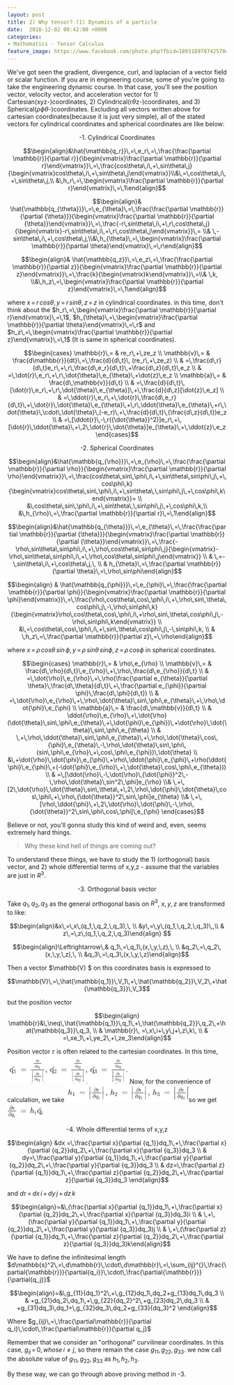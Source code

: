 ```yaml
---
layout: post
title: 2) Why tensor? (1) Dynamics of a particle
date:  2018-12-02 08:42:00 +0900
categories:
- Mathematics - Tensor Calculus
feature_image: https://www.facebook.com/photo.php?fbid=1893189787425704&set=a.1893187554092594&type=3&theater
---
```

We've got seen the gradient, divergence, curl, and laplacian of a vector field or scalar function. If you are in engineering course, some of you're going to take the engineering dynamic course. In that case, you'll see the position vector, velocity vector, and acceleration vector for 1) Cartesian(xyz-)coordinates, 2) Cylindrical(r$\theta$z-)coordinates, and 3) Spherical($\rho\phi\theta$-)coordinates. Excluding all vectors written above for cartesian coordinates(because it is just very simple), all of the stated vectors for cylindrical coordinates and spherical coordinates are like below:

<center>-1. Cylindrical Coordinates</center>

$$\begin{align}&\hat{\mathbb{q_r}}\,=\,e_r\,=\,\frac{\frac{\partial \mathbb{r}}{\partial r}}{\begin{vmatrix}\frac{\partial \mathbb{r}}{\partial r}\end{vmatrix}}\,=\,\frac{cos\theta\,i\,+\,sin\theta\,j}{\begin{vmatrix}cos\theta\,i\,+\,sin\theta\,j\end{vmatrix}}\\&\,=\,cos\theta\,i\,+\,sin\theta\,j,\\ &\,h_r\,=\,\begin{vmatrix}\frac{\partial \mathbb{r}}{\partial r}\end{vmatrix}\,=\,1\end{align}$$

$$\begin{align}& \hat{\mathbb{q_{\theta}}}\,=\,e_{\theta}\,=\,\frac{\frac{\partial \mathbb{r}}{\partial {\theta}}}{\begin{vmatrix}\frac{\partial \mathbb{r}}{\partial {\theta}}\end{vmatrix}}\,=\,\frac{-r\,sin\theta\,i\,+\,r\,cos\theta\,j}{\begin{vmatrix}-r\,sin\theta\,i\,+\,r\,cos\theta\,j\end{vmatrix}}\,= \\& \,-sin\theta\,i\,+\,cos\theta\,j,\\&\,h_{\theta}\,=\,\begin{vmatrix}\frac{\partial \mathbb{r}}{\partial \theta}\end{vmatrix}\,=\,r\end{align}$$

$$\begin{align}& \hat{\mathbb{q_z}}\,=\,e_z\,=\,\frac{\frac{\partial \mathbb{r}}{\partial z}}{\begin{vmatrix}\frac{\partial \mathbb{r}}{\partial z}\end{vmatrix}}\,=\,\frac{k}{\begin{vmatrix}k\end{vmatrix}}\,=\\& \,k, \\&\,h_z\,=\,\begin{vmatrix}\frac{\partial \mathbb{r}}{\partial z}\end{vmatrix}\,=\,1\end{align}$$

where $x\,=\,r\,cos\theta,\,y\,=\,r\,sin\theta,\,z\,=\,z$ in cylindrical coordinates. in this time, don't think about the  $h_r\,=\,\begin{vmatrix}\frac{\partial \mathbb{r}}{\partial r}\end{vmatrix}\,=\,1$, $h_{\theta}\,=\,\begin{vmatrix}\frac{\partial \mathbb{r}}{\partial \theta}\end{vmatrix}\,=\,r$ and $h_z\,=\,\begin{vmatrix}\frac{\partial \mathbb{r}}{\partial z}\end{vmatrix}\,=\,1$ (It is same in spherical coordinates).

$$\begin{cases} \mathbb{r}\,= & re_r\,+\,ze_z \\ \mathbb{v}\,= & \frac{d\mathbb{r}}{dt}\,=\,\frac{d}{d\,t}\,
(re_r\,+\,ze_z) \\ & =\,\frac{d\,r}{d\,t}e_r\,+\,r\,\frac{d\,e_r}{d\,t}\,+\frac{d\,z}{d\,t}\,e_z \\ & =\,\dot{r}\,e_r\,+\,r\,\dot{\theta}\,e_{\theta}\,+\dot{z}\,e_z \\ \mathbb{a}\,= & \frac{d\,\mathbb{v}}{d\,t} \\ & =\,\frac{d}{d\,t}\,[\dot{r}\,e_r\,+\,r\,\dot{\theta}\,e_{\theta}]\,+\,\frac{d}{d\,z}[\dot{z}\,e_z] \\ & =\,\ddot{r}\,e_r\,+\,\dot{r}\,\frac{d\,e_r}{d\,t}\,+\,\dot{r}\,\dot{\theta}\,e_{\theta}\,+\,r\,\ddot{\theta}\,e_{\theta}\,+r\,\dot{\theta}\,\cdot\,\dot{\theta}\,(-e_r)\,+\,\frac{d}{d\,t}\,(\frac{d\,z}{d\,t})e_z \\ & =\,[\ddot{r}\,-\,r({\dot{\theta}}^2)]e_r\,+\,[\dot{r}\,\ddot{\theta}\,+\,2\,\dot{r}\,\dot{\theta}]e_{\theta}\,+\,\ddot{z}\,e_z \end{cases}$$

<center>-2. Spherical Coordinates</center>

$$\begin{align}&\hat{\mathbb{q_{\rho}}}\,=\,e_{\rho}\,=\,\frac{\frac{\partial \mathbb{r}}{\partial \rho}}{\begin{vmatrix}\frac{\partial \mathbb{r}}{\partial \rho}\end{vmatrix}}\,=\,\frac{cos\theta\,sin\,\phi\,i\,+\,sin\theta\,sin\phi\,j\,+\,cos\phi\,k}{\begin{vmatrix}cos\theta\,sin\,\phi\,i\,+\,sin\theta\,\,sin\phi\,j\,+\,cos\phi\,k\end{vmatrix}}= \\ &\,cos\theta\,sin\,\phi\,i\,+\,sin\theta\,\,sin\phi\,j\,+\,cos\phi\,k,\\ &\,h_{\rho}\,=\,\frac{\partial \mathbb{r}}{\partial r}\,=\,1\end{align}$$

$$\begin{align}&\hat{\mathbb{q_{\theta}}}\,=\,e_{\theta}\,=\,\frac{\frac{\partial \mathbb{r}}{\partial {\theta}}}{\begin{vmatrix}\frac{\partial \mathbb{r}}{\partial {\theta}}\end{vmatrix}}\,=\,\frac{-\rho\,sin\theta\,sin\phi\,i\,+\,\rho\,cos\theta\,sin\phi\,j}{\begin{vmatrix}-\rho\,sin\theta\,sin\phi\,i\,+\,\rho\,cos\theta\,sin\phi\,j\end{vmatrix}} \\ & \,=-\,sin\theta\,i\,+\,cos\theta\,j,\, \\ & h_{\theta}\,=\,\frac{\partial \mathbb{r}}{\partial \theta}\,=\,\rho\,sin\phi\end{align}$$

$$\begin{align} & \hat{\mathbb{q_{\phi}}}\,=\,e_{\phi}\,=\,\frac{\frac{\partial \mathbb{r}}{\partial \phi}}{\begin{vmatrix}\frac{\partial \mathbb{r}}{\partial \phi}\end{vmatrix}}\,=\,\frac{\rho\,cos\theta\,cos\,\phi\,i\,+\,\rho\,sin\,\theta\,cos\phi\,j\,-\,\rho\,sin\phi\,k}{\begin{vmatrix}\rho\,cos\theta\,cos\,\phi\,i\,+\rho\,sin\,\theta\,cos\phi\,j\,-\rho\,sin\phi\,k\end{vmatrix}} \\ &\,=\,cos\theta\,cos\,\phi\,i\,+\,sin\,\theta\,cos\phi\,j\,-\,sin\phi\,k, \\ & \,h_z\,=\,\frac{\partial \mathbb{r}}{\partial z}\,=\,\rho\end{align}​$$

where $x\,=\,\rho\,cos\theta\,sin\,\phi,\,y\,=\,\rho\,sin\theta\,sin\phi,\,z\,=\,\rho\,cos\phi$ in spherical coordinates.

$$\begin{cases} \mathbb{r}\,= & \rho\,e_{\rho} \\ \mathbb{v}\,= & \frac{d\,\rho}{d\,t}\,e_{\rho}\,+\,\rho\,\frac{d\,e_{\rho}}{d\,t} \\  & =\,\dot{\rho}\,e_{\rho}\,+\,\rho(\frac{\partial e_{\theta}}{\partial \theta}\,\frac{d\,\theta}{d\,t}\,+\,\frac{\partial e_{\phi}}{\partial \phi}\,\frac{d\,\phi}{d\,t}) \\ & =\,\dot{\rho}\,e_{\rho}\,+\,\rho\,\dot{\theta}\,sin\,\phi\,e_{\theta}\,+\,\rho\,\dot{\phi}\,e_{\phi} \\ \mathbb{a}\,= & \frac{d\,\mathbb{v}}{d\,t} \\ & \ddot{\rho}\,e_{\rho}\,+\,\dot{\rho}(\dot{\theta}\,sin\,\phi\,e_{\theta}\,+\,\dot{\phi}\,e_{\phi})\,+\dot{\rho}\,\dot{\theta}\,sin\,\phi\,e_{\theta} \\ & \,+\,\rho\,\ddot{\theta}\,sin\,\phi\,e_{\theta}\,+\,\rho\,\dot{\theta}\,cos\,{\phi}\,e_{\theta}\,-\,\rho\,\dot{\theta}\,sin\,\phi\,(sin\,\phi\,e_{\rho}\,+\,cos\,\phi\,e_{\phi})\,\dot{\theta} \\ &\,+\dot{\rho}\,\dot{\phi}\,e_{\phi}\,+\rho\,\ddot{\phi}\,e_{\phi}\,+\rho(\ddot{\phi}\,e_{\phi}\,+(-\dot{\phi}\,e_{\rho}\,+\,\dot{\theta}\,cos\,\phi\,e_{\theta})) \\ & =\,[\ddot{\rho}\,-\,\dot{\rho}\,{\dot{\phi}}^2\,-\,\rho\,\dot{\theta}\,sin^2\,\phi]e_{\rho} \\& \,+\,[2\,\dot{\rho}\,\dot{\theta}\,sin\,\theta\,+\,2\,\rho\,\dot{\phi}\,\dot{\theta}\,cos\,\phi\,+\,\rho\,{\dot{\theta}}^2\,sin\,\phi]e_{\theta} \\& \,+\,[\rho\,\ddot{\phi}\,+\,2\,\dot{\rho}\,\dot{\phi}\,-\,\rho\,{\dot{\theta}}^2\,sin\,\phi\,cos\,\phi]\,e_{\phi} \end{cases}$$

Believe or not, you'll gonna study this kind of weird and, even, seems extremely hard things. 

> Why these kind hell of things are coming out?

To understand these things, we have to study the 1) (orthogonal) basis vector, and 2) whole differential terms of x,y,z - assume that the variables are just in $R^3$. 



<center>-3. Orthogonal basis vector</center>

Take $q_1, q_2, q_3$ as the general orthogonal basis on $R^3$, $x, y, z$ are transformed to like:

$$\begin{align}&x\,=\,x\,(q_1,\,q_2,\,q_3),\, \\ &y\,=\,y\,(q_1,\,q_2,\,q_3)\,,\\ & z\,=\,z\,(q_1,\,q_2,\,q_3)\end{align} $$

$$\begin{align}\Leftrightarrow\,& q_1\,=\,q_1\,(x,\,y,\,z),\, \\ &q_2\,=\,q_2\,(x,\,y,\,z),\, \\ &q_3\,=\,q_3\,(x,\,y,\,z)\end{align}$$

Then a vector $\mathbb{V} $ on this coordinates basis is expressed to

$$\mathbb{V}\,=\,\hat{\mathbb{q_1}}\,V_1\,+\,\hat{\mathbb{q_2}}\,V_2\,+\hat{\mathbb{q_3}}\,V_3$$ 

but the position vector 

$$\begin{align}  \mathbb{r}&\,\neq\,\hat{\mathbb{q_1}}\,q_1\,+\,\hat{\mathbb{q_2}}\,q_2\,+\hat{\mathbb{q_3}}\,q_3, \\ & \mathbb{r}\, =\,x\,i+\,y\,j+\,z\,k\, \\ & =\,xe_1\,+\,ye_2\,+\,ze_3\end{align}$$ 

Position vector $\mathbb{r}​$ is often related to the cartesian coordinates. In this time, ![useful image](https://raw.githubusercontent.com/brandonkim12/brandonkim12.github.io/master/assets/1.PNG)Now, for the convenience of calculation, we take  ![useful image](https://raw.githubusercontent.com/brandonkim12/brandonkim12.github.io/master/assets/2.PNG)so we get ![useful image](https://raw.githubusercontent.com/brandonkim12/brandonkim12.github.io/master/assets/3.PNG)



<center>-4. Whole differential terms of x,y,z</center>

$$\begin{align} &dx =\,\frac{\partial x}{\partial {q_1}}dq_1\,+\,\frac{\partial x}{\partial {q_2}}dq_2\,+\,\frac{\partial x}{\partial {q_3}}dq_3 \\ & dy=\,\frac{\partial y}{\partial {q_1}}dq_1\,+\,\frac{\partial y}{\partial {q_2}}dq_2\,+\,\frac{\partial y}{\partial {q_3}}dq_3 \\ & dz=\,\frac{\partial z}{\partial {q_1}}dq_1\,+\,\frac{\partial z}{\partial {q_2}}dq_2\,+\,\frac{\partial z}{\partial {q_3}}dq_3 \end{align}$$

and  $d\mathbb{r}\,=\,dx\,i\,+\,dy\,j\,+\,dz\,k\,$ 

$$\begin{align}=&\,(\frac{\partial x}{\partial {q_1}}dq_1\,+\,\frac{\partial x}{\partial {q_2}}dq_2\,+\,\frac{\partial x}{\partial {q_3}}dq_3)i \\ & \,+\,(\frac{\partial y}{\partial {q_1}}dq_1\,+\,\frac{\partial y}{\partial {q_2}}dq_2\,+\,\frac{\partial y}{\partial {q_3}}dq_3)j \\ & \,+\,(\frac{\partial z}{\partial {q_1}}dq_1\,+\,\frac{\partial z}{\partial {q_2}}dq_2\,+\,\frac{\partial z}{\partial {q_3}}dq_3)k\end{align}$$

We have to define the infinitesimal length $d\mathbb{s}^2\,=\,d\mathbb{r}\,\cdot\,d\mathbb{r}\,=\,\sum_{ij}^{}\,\frac{\partial{\mathbb{r}}}{\partial{q_i}}\,\cdot\,\frac{\partial{\mathbb{r}}}{\partial{q_j}}$

$$\begin{align}=&\,g_{11}{dq_1}^2\,+\,g_{12}dq_1\,dq_2+g_{13}dq_1\,dq_3 \\ & +g_{21}dq_2\,dq_1\,+\,g_{22}{dq_2}^2\,+g_{23}dq_2\,dq_3 \\ & +g_{31}dq_3\,dq_1+\,g_{32}dq_3\,dq_2+g_{33}{dq_3}^2 \end{align}$$

Where $g_{ij}\,=\,\frac{\partial\mathbb{r}}{\partial q_i}\,\cdot\,\frac{\partial\mathbb{r}}{\partial q_j}$

Remember that we consider an "orthogonal" curvilinear coordinates. In this case, $g_{ij}\,=\,0, whose\,i ≠ j$, so there remain the case $g_{11},\,g_{22},\,g_{33}$. we now call the absolute value of $g_{11},\,g_{22},\,g_{33}$ as $h_1,\,h_2,\,h_3$.

By these way, we can go through above proving method in -3.